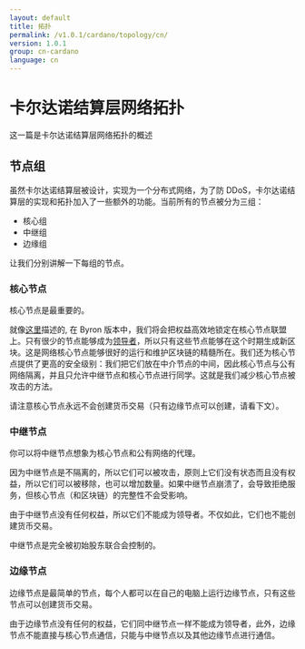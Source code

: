```yaml
---
layout: default
title: 拓扑
permalink: /v1.0.1/cardano/topology/cn/
version: 1.0.1
group: cn-cardano
language: cn
---
```

<!-- Reviewed at ba744590c89d8ffa6d6f0919ec11f52202a6d8f2 -->

# 卡尔达诺结算层网络拓扑

这一篇是卡尔达诺结算层网络拓扑的概述

## 节点组

虽然卡尔达诺结算层被设计，实现为一个分布式网络，为了防 DDoS，卡尔达诺结算层的实现和拓扑加入了一些额外的功能。当前所有的节点被分为三组：

* 核心组
* 中继组
* 边缘组


让我们分别讲解一下每组的节点。

### 核心节点

核心节点是最重要的。

就像[这里](/timeline/bootstrap/#stake-locking)描述的, 在 Byron 版本中，我们将会把权益高效地锁定在核心节点联盟上。只有很少的节点能够成为[领导者](/glossary/#slot-leader)，所以只有这些节点能够在这个时期生成新区块。这是网络核心节点能够很好的运行和维护区块链的精髓所在。我们还为核心节点提供了更高的安全级别：我们把它们放在中介节点的中间，因此核心节点与公有网络隔离，并且只允许中继节点和核心节点进行同学。这就是我们减少核心节点被攻击的方法。

请注意核心节点永远不会创建货币交易（只有边缘节点可以创建，请看下文）。

### 中继节点

你可以将中继节点想象为核心节点和公有网络的代理。

因为中继节点是不隔离的，所以它们可以被攻击，原则上它们没有状态而且没有权益，所以它们可以被移除，也可以增加数量。如果中继节点崩溃了，会导致拒绝服务，但核心节点（和区块链）的完整性不会受影响。

由于中继节点没有任何权益，所以它们不能成为领导者。不仅如此，它们也不能创建货币交易。

中继节点是完全被初始股东联合会控制的。

### 边缘节点

边缘节点是最简单的节点，每个人都可以在自己的电脑上运行边缘节点，只有这些节点可以创建货币交易。

由于边缘节点没有任何的权益，它们同中继节点一样不能成为领导者，此外，边缘节点不能直接与核心节点通信，只能与中继节点以及其他边缘节点进行通信。

